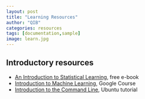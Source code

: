 ```yaml
---
layout: post
title: "Learning Resources"
author: "QIB"
categories: resources
tags: [documentation,sample]
image: learn.jpg
---
```


## Introductory resources

* [An Introduction to Statistical Learning](https://www.statlearning.com/), free e-book
* [Introduction to Machine Learning](https://developers.google.com/machine-learning/crash-course/ml-intro), Google Course
* [Introduction to the Command Line](https://ubuntu.com/tutorials/command-line-for-beginners#1-overview), Ubuntu tutorial

